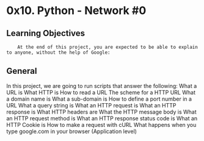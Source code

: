 # 0x10. Python - Network #0

## Learning Objectives
        At the end of this project, you are expected to be able to explain to anyone, without the help of Google:

## General
In this project, we are going to run scripts that answer the following:
What a URL is
What HTTP is
How to read a URL
The scheme for a HTTP URL
What a domain name is
What a sub-domain is
How to define a port number in a URL
What a query string is
What an HTTP request is
What an HTTP response is
What HTTP headers are
What the HTTP message body is
What an HTTP request method is
What an HTTP response status code is
What an HTTP Cookie is
How to make a request with cURL
What happens when you type google.com in your browser (Application level)
